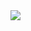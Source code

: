 <img src="https://media.discordapp.net/attachments/909535313070809102/1083423574754345000/deepicon.png">
